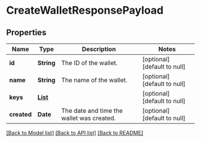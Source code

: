 # CreateWalletResponsePayload
## Properties

| Name | Type | Description | Notes |
|------------ | ------------- | ------------- | -------------|
| **id** | **String** | The ID of the wallet. | [optional] [default to null] |
| **name** | **String** | The name of the wallet. | [optional] [default to null] |
| **keys** | [**List**](WalletKey.md) |  | [optional] [default to null] |
| **created** | **Date** | The date and time the wallet was created. | [optional] [default to null] |

[[Back to Model list]](../README.md#documentation-for-models) [[Back to API list]](../README.md#documentation-for-api-endpoints) [[Back to README]](../README.md)

